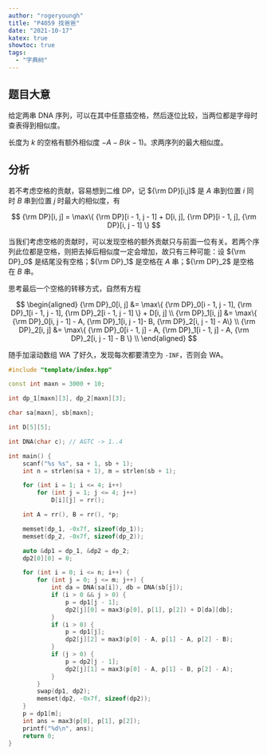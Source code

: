 ```yaml
---
author: "rogeryoungh"
title: "P4059 找爸爸"
date: "2021-10-17"
katex: true
showtoc: true
tags:
  - "字典树"
---
```


## 题目大意

给定两串 DNA 序列，可以在其中任意插空格，然后逐位比较，当两位都是字母时查表得到相似度。

长度为 $k$ 的空格有额外相似度 $- A - B(k - 1)$。求两序列的最大相似度。

## 分析

若不考虑空格的贡献，容易想到二维 DP，记 ${\rm DP}[i,j]$ 是 $A$ 串到位置 $i$ 同时 $B$ 串到位置 $j$ 时最大的相似度，有

$$
{\rm DP}[i, j] = \max\{ {\rm DP}[i - 1, j - 1] + D[i, j], {\rm DP}[i - 1, j], {\rm DP}[i, j - 1] \}
$$

当我们考虑空格的贡献时，可以发现空格的额外贡献只与前面一位有关。若两个序列此位都是空格，则把去掉后相似度一定会增加，故只有三种可能：设 ${\rm DP}_0$ 是结尾没有空格；${\rm DP}_1$ 是空格在 $A$ 串；${\rm DP}_2$ 是空格在 $B$ 串。

思考最后一个空格的转移方式，自然有方程

$$
\begin{aligned}
{\rm DP}_0[i, j] &= \max\{ {\rm DP}_0[i - 1, j - 1], {\rm DP}_1[i - 1, j - 1], {\rm DP}_2[i - 1, j - 1] \} + D[i, j] \\
{\rm DP}_1[i, j] &= \max\{ {\rm DP}_0[i, j - 1] - A, {\rm DP}_1[i, j - 1]- B, {\rm DP}_2[i, j - 1] - A\} \\
{\rm DP}_2[i, j] &= \max\{ {\rm DP}_0[i - 1, j] - A, {\rm DP}_1[i - 1, j] - A, {\rm DP}_2[i, j - 1] - B \} \\
\end{aligned}
$$

随手加滚动数组 WA 了好久，发现每次都要清空为 `-INF`，否则会 WA。

```cpp
#include "template/index.hpp"

const int maxn = 3000 + 10;

int dp_1[maxn][3], dp_2[maxn][3];

char sa[maxn], sb[maxn];

int D[5][5];

int DNA(char c); // AGTC -> 1..4

int main() {
	scanf("%s %s", sa + 1, sb + 1);
	int n = strlen(sa + 1), m = strlen(sb + 1);

	for (int i = 1; i <= 4; i++)
		for (int j = 1; j <= 4; j++)
			D[i][j] = rr();

	int A = rr(), B = rr(), *p;

	memset(dp_1, -0x7f, sizeof(dp_1));
	memset(dp_2, -0x7f, sizeof(dp_2));

	auto &dp1 = dp_1, &dp2 = dp_2;
	dp2[0][0] = 0;

	for (int i = 0; i <= n; i++) {
		for (int j = 0; j <= m; j++) {
			int da = DNA(sa[i]), db = DNA(sb[j]);
			if (i > 0 && j > 0) {
				p = dp1[j - 1];
				dp2[j][0] = max3(p[0], p[1], p[2]) + D[da][db];
			}
			if (i > 0) {
				p = dp1[j];
				dp2[j][2] = max3(p[0] - A, p[1] - A, p[2] - B);
			}
			if (j > 0) {
				p = dp2[j - 1];
				dp2[j][1] = max3(p[0] - A, p[1] - B, p[2] - A);
			}
		}
		swap(dp1, dp2);
		memset(dp2, -0x7f, sizeof(dp2));
	}
	p = dp1[m];
	int ans = max3(p[0], p[1], p[2]);
	printf("%d\n", ans);
	return 0;
}
```


